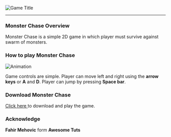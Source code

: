 
![Game Title](https://user-images.githubusercontent.com/42789915/171847527-990feb58-f741-4cd7-afb3-88efa1112fc9.jpg)

<hr>

### Monster Chase Overview

Monster Chase is a simple 2D game in which player must survive against swarm of monsters. 

### How to play Monster Chase
![Animation](https://user-images.githubusercontent.com/42789915/171917509-1c18db9d-9261-4da5-a39a-cadd5e3400f3.gif)

Game controls are simple. Player can move left and right using the **arrow keys** or **A** and **D**. Player can jump by pressing **Space bar**. 

### Download Monster Chase
[Click here  ](https://github.com/dinuka1998/monster-chase/tree/main/Downloads "Click here") to download and play the game.

### Acknowledge

**Fahir Mehovic** form **Awesome Tuts**
